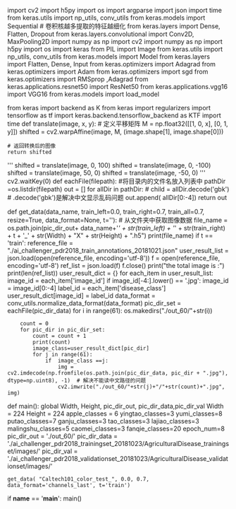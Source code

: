 import cv2
import h5py
import os
import argparse
import json
import time
from keras.utils import np_utils, conv_utils
from keras.models import Sequential  # 卷积核越多提取的特征越细化
from keras.layers import Dense, Flatten, Dropout
from keras.layers.convolutional import Conv2D, MaxPooling2D
import numpy as np
import cv2
import numpy as np
import h5py
import os
import keras
from PIL import Image
from keras.utils import np_utils, conv_utils
from keras.models import Model
from keras.layers import Flatten, Dense, Input
from keras.optimizers import Adagrad
from keras.optimizers import  Adam
from keras.optimizers import  sgd
from keras.optimizers import  RMSprop ,Adagrad
from keras.applications.resnet50 import ResNet50
from keras.applications.vgg16 import VGG16
from keras.models import load_model

from keras import backend as K
from keras import regularizers
import tensorflow as tf
import keras.backend.tensorflow_backend as KTF
import time
def translate(image, x, y):
    # 定义平移矩阵
    M = np.float32([[1, 0, x], [0, 1, y]])
    shifted = cv2.warpAffine(image, M, (image.shape[1], image.shape[0]))

    # 返回转换后的图像
    return shifted
'''
shifted = translate(image, 0, 100)
shifted = translate(image, 0, -100)
shifted = translate(image, 50, 0)
shifted = translate(image, -50, 0)
'''
cv2.waitKey(0)
def eachFile(filepath):                 #将目录内的文件名放入列表中
    pathDir =os.listdir(filepath)
    out = []
    for allDir in pathDir:
        #  child = allDir.decode('gbk')    # .decode('gbk')是解决中文显示乱码问题
        out.append( allDir[0:-4])
    return out

def get_data(data_name, train_left=0.0, train_right=0.7, train_all=0.7, resize=True, data_format=None, t=''):  # 从文件夹中获取图像数据
    file_name = os.path.join(pic_dir_out+ data_name+'_' + str(train_left) + '_' + str(train_right) + t + '_' + str(Width) + "X" + str(Height) + ".h5")
    print(file_name)
    if t == 'train':
        reference_file = "./ai_challenger_pdr2018_train_annotations_20181021.json"
        user_result_list = json.load(open(reference_file, encoding='utf-8'))
        f = open(reference_file, encoding='utf-8')
        ref_list = json.load(f)
        f.close()
        print("the total image is :")
        print(len(ref_list))
        user_result_dict = {}
        for each_item in user_result_list:
            image_id = each_item['image_id']
            if image_id[-4:].lower() == '.jpg':
                image_id = image_id[0:-4]
            label_id = each_item['disease_class']
            user_result_dict[image_id] = label_id
        data_format = conv_utils.normalize_data_format(data_format)
        pic_dir_set = eachFile(pic_dir_data)
        for i in range(61):
            os.makedirs("./out_60/"+str(i))

        count = 0
        for pic_dir in pic_dir_set:
            count = count + 1
            print(count)
            image_class=user_result_dict[pic_dir]
            for j in range(61):
                if  image_class ==j:
                    img = cv2.imdecode(np.fromfile(os.path.join(pic_dir_data, pic_dir + ".jpg"), dtype=np.uint8), -1)  # 解决不能读中文路径的问题
                    cv2.imwrite("./out_60/"+str(j)+"/"+str(count)+".jpg", img)


def main():
    global Width, Height, pic_dir_out, pic_dir_data,pic_dir_val
    Width = 224
    Height = 224
    apple_classes = 6
    yingtao_classes=3
    yumi_classes=8
    putao_classes=7
    ganju_classes=3
    tao_classes=3
    lajiao_classes=3
    malingshu_classes=5
    caomei_classes=3
    fanqie_classes=20
    epoch_num=8
    pic_dir_out = './out_60/'
    pic_dir_data = './ai_challenger_pdr2018_trainingset_20181023/AgriculturalDisease_trainingset/images/'
    pic_dir_val = './ai_challenger_pdr2018_validationset_20181023/AgriculturalDisease_validationset/images/'

    get_data( "Caltech101_color_test_", 0.0, 0.7, data_format='channels_last', t='train')


if __name__ == '__main__':
    main()






